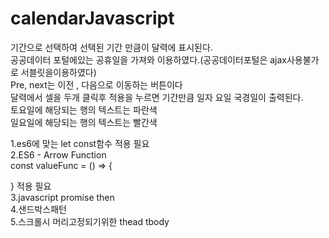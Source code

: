 # calendarJavascript
기간으로 선택하여 선택된 기간 만큼이 달력에 표시된다.<br>
공공데이터 포털에있는 공휴일을 가져와 이용하였다.(공공데이터포털은 ajax사용불가로 서블릿을이용하였다)<br>
Pre, next는 이전 , 다음으로 이동하는 버튼이다<br>
달력에서 셀을 두개 클릭후 적용을 누르면 기간만큼 일자 요일 국경일이 출력된다.<br>
토요일에 해당되는 행의 텍스트는 파란색<br>
일요일에 해당되는 행의 텍스트는 빨간색<br>


1.es6에 맞는 let const함수 적용 필요 <br>
2.ES6 - Arrow Function<br>
const valueFunc = () => {<br>

} 적용 필요<br>
3.javascript promise then<br>
4.샌드박스패턴<br>
5.스크롤시 머리고정되기위한 thead tbody
